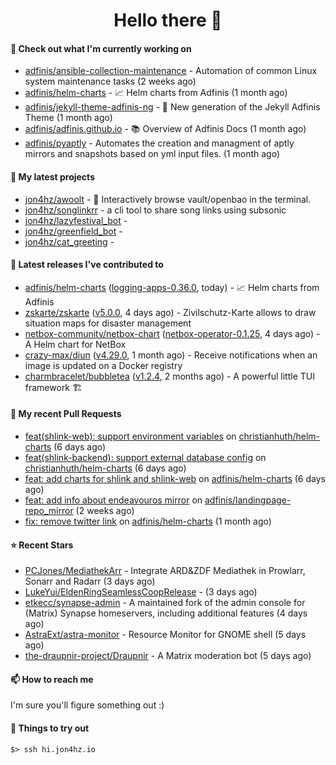 <h1 align=center>Hello there 👋</h1>

#### 👷 Check out what I'm currently working on

- [adfinis/ansible-collection-maintenance](https://github.com/adfinis/ansible-collection-maintenance) - Automation of common Linux system maintenance tasks (2 weeks ago)
- [adfinis/helm-charts](https://github.com/adfinis/helm-charts) - 📈 Helm charts from Adfinis (1 month ago)
- [adfinis/jekyll-theme-adfinis-ng](https://github.com/adfinis/jekyll-theme-adfinis-ng) - 💅 New generation of the Jekyll Adfinis Theme (1 month ago)
- [adfinis/adfinis.github.io](https://github.com/adfinis/adfinis.github.io) - 📚️ Overview of Adfinis Docs (1 month ago)
- [adfinis/pyaptly](https://github.com/adfinis/pyaptly) - Automates the creation and managment of aptly mirrors and snapshots based on yml input files. (1 month ago)

#### 🌱 My latest projects

- [jon4hz/awoolt](https://github.com/jon4hz/awoolt) - 🐺 Interactively browse vault/openbao in the terminal.
- [jon4hz/songlinkrr](https://github.com/jon4hz/songlinkrr) - a cli tool to share song links using subsonic
- [jon4hz/lazyfestival_bot](https://github.com/jon4hz/lazyfestival_bot) - 
- [jon4hz/greenfield_bot](https://github.com/jon4hz/greenfield_bot) - 
- [jon4hz/cat_greeting](https://github.com/jon4hz/cat_greeting) - 

#### 🔭 Latest releases I've contributed to

- [adfinis/helm-charts](https://github.com/adfinis/helm-charts) ([logging-apps-0.36.0](https://github.com/adfinis/helm-charts/releases/tag/logging-apps-0.36.0), today) - 📈 Helm charts from Adfinis
- [zskarte/zskarte](https://github.com/zskarte/zskarte) ([v5.0.0](https://github.com/zskarte/zskarte/releases/tag/v5.0.0), 4 days ago) - Zivilschutz-Karte allows to draw situation maps for disaster management
- [netbox-community/netbox-chart](https://github.com/netbox-community/netbox-chart) ([netbox-operator-0.1.25](https://github.com/netbox-community/netbox-chart/releases/tag/netbox-operator-0.1.25), 4 days ago) - A Helm chart for NetBox
- [crazy-max/diun](https://github.com/crazy-max/diun) ([v4.29.0](https://github.com/crazy-max/diun/releases/tag/v4.29.0), 1 month ago) - Receive notifications when an image is updated on a Docker registry
- [charmbracelet/bubbletea](https://github.com/charmbracelet/bubbletea) ([v1.2.4](https://github.com/charmbracelet/bubbletea/releases/tag/v1.2.4), 2 months ago) - A powerful little TUI framework 🏗

#### 🔨 My recent Pull Requests

- [feat(shlink-web): support environment variables](https://github.com/christianhuth/helm-charts/pull/1251) on [christianhuth/helm-charts](https://github.com/christianhuth/helm-charts) (6 days ago)
- [feat(shlink-backend): support external database config](https://github.com/christianhuth/helm-charts/pull/1250) on [christianhuth/helm-charts](https://github.com/christianhuth/helm-charts) (6 days ago)
- [feat: add charts for shlink and shlink-web](https://github.com/adfinis/helm-charts/pull/1370) on [adfinis/helm-charts](https://github.com/adfinis/helm-charts) (6 days ago)
- [feat: add info about endeavouros mirror](https://github.com/adfinis/landingpage-repo_mirror/pull/147) on [adfinis/landingpage-repo_mirror](https://github.com/adfinis/landingpage-repo_mirror) (2 weeks ago)
- [fix: remove twitter link](https://github.com/adfinis/helm-charts/pull/1358) on [adfinis/helm-charts](https://github.com/adfinis/helm-charts) (1 month ago)

#### ⭐ Recent Stars

- [PCJones/MediathekArr](https://github.com/PCJones/MediathekArr) - Integrate ARD&amp;ZDF Mediathek in Prowlarr, Sonarr and Radarr (3 days ago)
- [LukeYui/EldenRingSeamlessCoopRelease](https://github.com/LukeYui/EldenRingSeamlessCoopRelease) -  (3 days ago)
- [etkecc/synapse-admin](https://github.com/etkecc/synapse-admin) - A maintained fork of the admin console for (Matrix) Synapse homeservers, including additional features (4 days ago)
- [AstraExt/astra-monitor](https://github.com/AstraExt/astra-monitor) - Resource Monitor for GNOME shell (5 days ago)
- [the-draupnir-project/Draupnir](https://github.com/the-draupnir-project/Draupnir) - A Matrix moderation bot (5 days ago)

#### 📫 How to reach me
I'm sure you'll figure something out :)

#### 👀 Things to try out
```
$> ssh hi.jon4hz.io
```